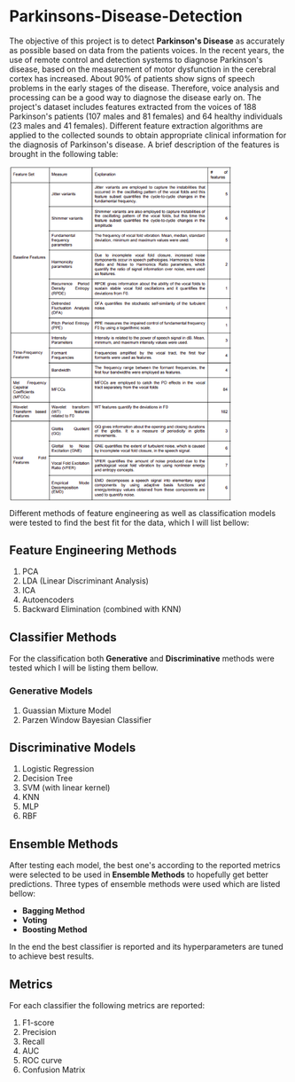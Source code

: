 # Parkinsons-Disease-Detection

The objective of this project is to detect **Parkinson's Disease** as accurately as possible based on data from the patients voices.
In the recent years, the use of remote control and detection systems to diagnose Parkinson's disease, based on the measurement of motor dysfunction in the cerebral cortex has increased. About 90% of patients show signs of speech problems in the early stages of the disease. Therefore, voice analysis and processing can be a good way to diagnose the disease early on. The project's dataset includes features extracted from the voices of 188 Parkinson's patients (107 males and 81 females) and 64 healthy individuals (23 males and 41 females). Different feature extraction algorithms are applied to the collected sounds to obtain appropriate clinical information for the diagnosis of Parkinson's disease. A brief description of the features is brought in the following table:

<img src="img/data_detail.png" alt="national_cup" width="400" align="center"/>

Different methods of feature engineering as well as classification models were tested to find the best fit for the data, which I will list bellow:

## Feature Engineering Methods
1. PCA
2. LDA (Linear Discriminant Analysis)
3. ICA
4. Autoencoders
5. Backward Elimination (combined with KNN)

## Classifier Methods
For the classification both **Generative** and **Discriminative** methods were tested which I will be listing them bellow.
### Generative Models
1. Guassian Mixture Model
2. Parzen Window Bayesian Classifier

## Discriminative Models
1. Logistic Regression
2. Decision Tree
3. SVM (with linear kernel)
4. KNN
5. MLP
6. RBF


## Ensemble Methods
After testing each model, the best one's according to the reported metrics were selected to be used in **Ensemble Methods** to hopefully get better predictions. Three types of ensemble methods were used which are listed bellow:
- **Bagging Method**
- **Voting**
- **Boosting Method**


In the end the best classifier is reported and its hyperparameters are tuned to achieve best results.

## Metrics
For each classifier the following metrics are reported:
1. F1-score
2. Precision
3. Recall
4. AUC
5. ROC curve
6. Confusion Matrix
